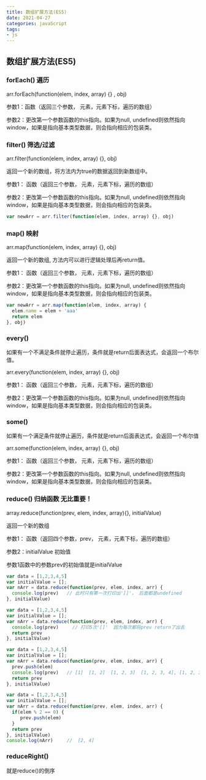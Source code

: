 ```yaml
---
title: 数组扩展方法(ES5)
date: 2021-04-27
categories: javaScript
tags:
- js
---
```


## 数组扩展方法(ES5)

### forEach()  遍历

arr.forEach(function(elem, index, array) {} , obj)

参数1：函数（返回三个参数， 元素，元素下标，遍历的数组）

参数2：更改第一个参数函数的this指向。如果为null, undefined则依然指向window，如果是指向基本类型数据，则会指向相应的包装类。



### filter()  筛选/过滤

arr.filter(function(elem, index, array) {}, obj)

返回一个新的数组，将方法内为true的数据返回到新数组中。

参数1： 函数（返回三个参数， 元素，元素下标，遍历的数组）

参数2：更改第一个参数函数的this指向。如果为null, undefined则依然指向window，如果是指向基本类型数据，则会指向相应的包装类。

````js
var newArr = arr.filter(function(elem, index, array) {}, obj)
````





### map()  映射

arr.map(function(elem, index, array) {}, obj)

返回一个新的数组, 方法内可以进行逻辑处理后再return值。

参数1： 函数（返回三个参数， 元素，元素下标，遍历的数组）

参数2：更改第一个参数函数的this指向。如果为null, undefined则依然指向window，如果是指向基本类型数据，则会指向相应的包装类。

````js
var newArr = arr.map(function(elem, index, array) {
  elem.name = elem + 'aaa'
  return elem
}, obj)
````





### every() 

如果有一个不满足条件就停止遍历，条件就是return后面表达式，会返回一个布尔值。

arr.every(function(elem, index, array) {}, obj)

参数1： 函数（返回三个参数， 元素，元素下标，遍历的数组）

参数2：更改第一个参数函数的this指向。如果为null, undefined则依然指向window，如果是指向基本类型数据，则会指向相应的包装类。





### some()

如果有一个满足条件就停止遍历，条件就是return后面表达式，会返回一个布尔值

arr.some(function(elem, index, array) {}, obj)

参数1： 函数（返回三个参数， 元素，元素下标，遍历的数组）

参数2：更改第一个参数函数的this指向。如果为null, undefined则依然指向window，如果是指向基本类型数据，则会指向相应的包装类。





### reduce()   归纳函数  无比重要！

array.reduce(function(prev, elem, index, array){}, initialValue)

返回一个新的数组

参数1： 函数（返回四个参数，prev， 元素，元素下标，遍历的数组）

参数2：initialValue  初始值

参数1函数中的参数prev的初始值就是initialValue

````js
var data = [1,2,3,4,5]
var initialValue = [];
var nArr = data.reduce(function(prev, elem, index, arr) {
  console.log(prev)   // 此时只有第一次打印出'[]'， 后面都是undefined
}, initialValue)
````

````js
var data = [1,2,3,4,5]
var initialValue = [];
var nArr = data.reduce(function(prev, elem, index, arr) {
  console.log(prev)     // 打印5次'[]'  因为每次都将prev return了出去
  return prev
}, initialValue)
````

````js
var data = [1,2,3,4,5]
var initialValue = [];
var nArr = data.reduce(function(prev, elem, index, arr) {
  prev.push(elem)
  console.log(prev)   // [1]  [1, 2]  [1, 2, 3]  [1, 2, 3, 4], [1, 2, 3, 4, 5]
  return prev
}, initialValue)
````

````js
var data = [1,2,3,4,5]
var initialValue = [];
var nArr = data.reduce(function(prev, elem, index, arr) {
  if(elem % 2 == 0) {
     prev.push(elem)
  }
  return prev
}, initialValue)
console.log(nArr)     //  [2, 4]
````



### reduceRight()

就是reduce()的倒序

 